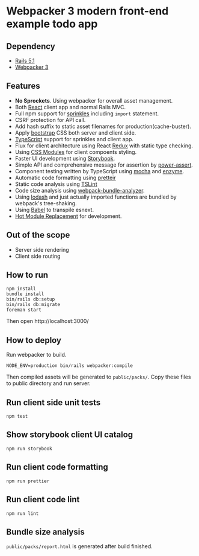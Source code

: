 # Webpacker 3 modern front-end example todo app

## Dependency

* [Rails 5.1](http://guides.rubyonrails.org/5_1_release_notes.html)
* [Webpacker 3](http://weblog.rubyonrails.org/2017/8/30/webpacker-3-0/)

## Features

* **No Sprockets**. Using webpacker for overall asset management.
* Both [React](https://reactjs.org/) client app and normal Rails MVC.
* Full npm support for [sprinkles](http://guides.rubyonrails.org/working_with_javascript_in_rails.html) including `import` statement.
* CSRF protection for API call.
* Add hash suffix to static asset filenames for production(cache-buster).
* Apply [bootstrap](http://getbootstrap.com/) CSS both server and client side.
* [TypeScript](https://www.typescriptlang.org/index.html) support for sprinkles and client app.
* Flux for client architecture using React [Redux](http://redux.js.org/) with static type checking.
* Using [CSS Modules](https://glenmaddern.com/articles/css-modules) for client compoents styling.
* Faster UI development using [Storybook](https://storybook.js.org/).
* Simple API and comprehensive message for assertion by [power-assert](https://github.com/power-assert-js/power-assert).
* Component testing written by TypeScript using [mocha](https://mochajs.org/) and [enzyme](https://github.com/airbnb/enzyme).
* Automatic code formatting using [pretteir](https://github.com/prettier/prettier)
* Static code analysis using [TSLint](https://palantir.github.io/tslint/)
* Code size analysis using [webpack-bundle-analyzer](https://github.com/webpack-contrib/webpack-bundle-analyzer).
* Using [lodash](https://lodash.com/) and just actually imported functions are bundled by webpack's tree-shaking.
* Using [Babel](https://babeljs.io/) to  transpile esnext.
* [Hot Module Replacement](https://webpack.js.org/guides/hot-module-replacement/) for development.

## Out of the scope

* Server side rendering
* Client side routing

## How to run

```
npm install
bundle install
bin/rails db:setup
bin/rails db:migrate
foreman start
```

Then open http://localhost:3000/

## How to deploy

Run webpacker to build.

```
NODE_ENV=production bin/rails webpacker:compile
```

Then compiled assets will be generated to `public/packs/`.
Copy these files to public directory and run server.

## Run client side unit tests

```
npm test
```

## Show storybook client UI catalog

```
npm run storybook
```

## Run client code formatting

```
npm run prettier
```

## Run client code lint

```
npm run lint
```

## Bundle size analysis

`public/packs/report.html` is generated after build finished.

